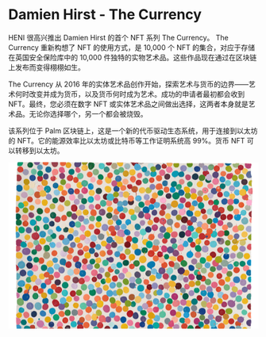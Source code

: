 # Damien Hirst - The Currency

<p>HENI 很高兴推出 Damien Hirst 的首个 NFT 系列 The Currency。 The Currency 重新构想了 NFT 的使用方式，是 10,000 个 NFT 的集合，对应于存储在英国安全保险库中的 10,000 件独特的实物艺术品。这些作品现在通过在区块链上发布而变得栩栩如生。</p>
<p>The Currency 从 2016 年的实体艺术品创作开始，探索艺术与货币的边界——艺术何时改变并成为货币，以及货币何时成为艺术。成功的申请者最初都会收到 NFT。最终，您必须在数字 NFT 或实体艺术品之间做出选择，这两者本身就是艺术品。无论你选择哪个，另一个都会被烧毁。</p>
<p>该系列位于 Palm 区块链上，这是一个新的代币驱动生态系统，用于连接到以太坊的 NFT。它的能源效率比以太坊或比特币等工作证明系统高 99%。货币 NFT 可以转移到以太坊。</p>

![damienhirstthecurrency-dapp-collectibles-ethereum-image1_23ebc1ba20c4588420920d75242a1744](damienhirstthecurrency-dapp-collectibles-ethereum-image1_23ebc1ba20c4588420920d75242a1744.png)

